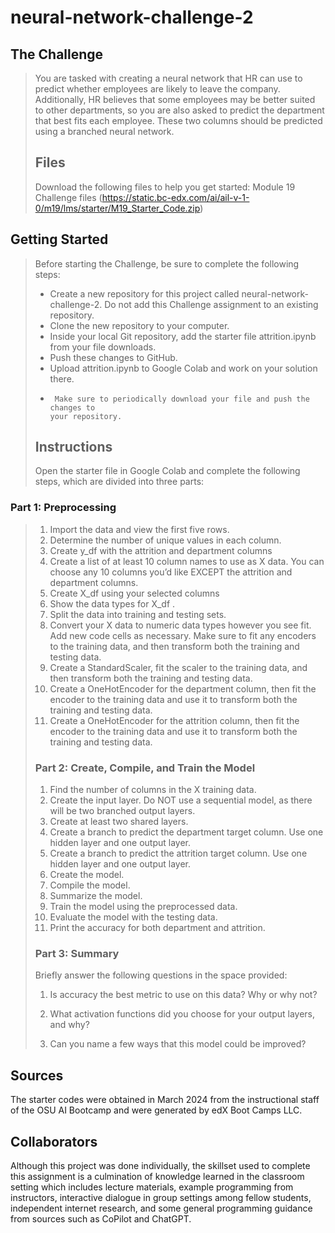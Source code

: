 # neural-network-challenge-2
## The Challenge
>You are tasked with creating a neural network that HR can use to predict
>whether employees are likely to leave the company. Additionally, HR believes
>that some employees may be better suited to other departments, so you are also
>asked to predict the department that best fits each employee. These two columns
>should be predicted using a branched neural network.
>
>
>## Files
>Download the following files to help you get started: Module 19 Challenge files
>(https://static.bc-edx.com/ai/ail-v-1-0/m19/lms/starter/M19_Starter_Code.zip)
>
>
## Getting Started
>Before starting the Challenge, be sure to complete the following steps:
>-  Create a new repository for this project called neural-network-challenge-2.
>   Do not add this Challenge assignment to an existing repository.
>-  Clone the new repository to your computer.
>-  Inside your local Git repository, add the starter file attrition.ipynb from
>   your file downloads.
>-  Push these changes to GitHub.
>-  Upload attrition.ipynb to Google Colab and work on your solution there.
>-      Make sure to periodically download your file and push the changes to
>       your repository.
>
>## Instructions
>Open the starter file in Google Colab and complete the following steps, which
>are divided into three parts:
### Part 1: Preprocessing
>1. Import the data and view the first five rows.
>2. Determine the number of unique values in each column.
>3. Create y_df with the attrition and department columns
>4. Create a list of at least 10 column names to use as X data. You can choose
>any 10 columns you’d like EXCEPT the attrition and department columns.
>5. Create X_df using your selected columns
>6. Show the data types for X_df .
>7. Split the data into training and testing sets.
>8. Convert your X data to numeric data types however you see fit. Add new code
>cells as necessary. Make sure to fit any encoders to the training data, and
>then transform both the training and testing data.
>9. Create a StandardScaler, fit the scaler to the training data, and then
>transform both the training and testing data.
>10. Create a OneHotEncoder for the department column, then fit the encoder to
>the training data and use it to transform both the training and testing data.
>11. Create a OneHotEncoder for the attrition column, then fit the encoder to
>the training data and use it to transform both the training and testing data.
>
>### Part 2: Create, Compile, and Train the Model
>1. Find the number of columns in the X training data.
>2. Create the input layer. Do NOT use a sequential model, as there will be two
>branched output layers.
>3. Create at least two shared layers.
>4. Create a branch to predict the department target column. Use one hidden
>layer and one output layer.
>5. Create a branch to predict the attrition target column. Use one hidden layer
>and one output layer.
>6. Create the model.
>7. Compile the model.
>8. Summarize the model.
>9. Train the model using the preprocessed data.
>10. Evaluate the model with the testing data.
>11. Print the accuracy for both department and attrition.
>
>### Part 3: Summary
>Briefly answer the following questions in the space provided:
>   1.  Is accuracy the best metric to use on this data? Why or why not?
>
>   2. What activation functions did you choose for your output layers, and why?
>
>   3. Can you name a few ways that this model could be improved?
>
## Sources
The starter codes were obtained in March 2024 from the instructional staff of
the OSU AI Bootcamp and were generated by edX Boot Camps LLC.
## Collaborators
Although this project was done individually, the skillset used to complete this 
assignment is a culmination of knowledge learned in the classroom setting which
includes lecture materials, example programming from instructors, interactive
dialogue in group settings among fellow students, independent internet research,
and some general programming guidance from sources such as CoPilot and ChatGPT. 